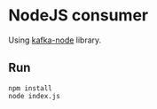 # NodeJS consumer

Using [kafka-node](https://github.com/SOHU-Co/kafka-node) library.

## Run

```
npm install
node index.js
```
